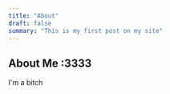 ```yaml
---
title: "About"
draft: false
summary: "This is my first post on my site"
---
```



## About Me :3333
I'm a bitch